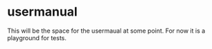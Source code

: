 # usermanual

This will be the space for the usermaual at some point. For now it is a playground for tests.
